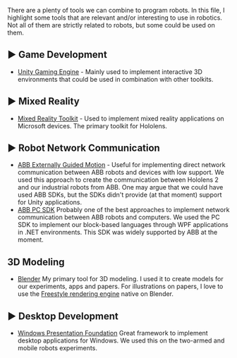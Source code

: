 There are a plenty of tools we can combine to program robots. In this file, I highlight some tools that are relevant and/or interesting to use in robotics.
Not all of them are strictly related to robots, but some could be used on them.

## ▶️ Game Development
- [Unity Gaming Engine](https://unity.com/) - Mainly used to implement interactive 3D environments that could be used in combination with other toolkits.


## ▶️ Mixed Reality
- [Mixed Reality Toolkit](https://learn.microsoft.com/en-us/windows/mixed-reality/mrtk-unity/) - Used to implement mixed reality applications on Microsoft devices. The primary toolkit for Hololens.

## ▶️ Robot Network Communication
- [ABB Externally Guided Motion](https://library.e.abb.com/public/f05090fae99a4d0ba2ee332e50865791/3HAC073318%20AM%20Externally%20Guided%20Motion%20RW7-en.pdf) - Useful for implementing direct network communication between ABB robots and devices with low support. We used this approach to create the communication between Hololens 2 and our industrial robots from ABB. One may argue that we could have used ABB SDKs, but the SDKs didn't provide (at that moment) support for Unity applications. 
- [ABB PC SDK](https://developercenter.robotstudio.com/pc-sdk) Probably one of the best approaches to implement network communication between ABB robots and computers. We used the PC SDK to implement our block-based languages through WPF applications in .NET environments. This SDK was widely supported by ABB at the moment. 

## 3D Modeling
- [Blender](https://www.blender.org/) My primary tool for 3D modeling. I used it to create models for our experiments, apps and papers. For illustrations on papers, I love to use the [Freestyle rendering engine](https://docs.blender.org/manual/en/latest/render/freestyle/introduction.html) native on Blender.

## ▶️ Desktop Development
- [Windows Presentation Foundation](https://learn.microsoft.com/en-us/dotnet/desktop/wpf/) Great framework to implement desktop applications for Windows. We used this on the two-armed and mobile robots experiments. 
